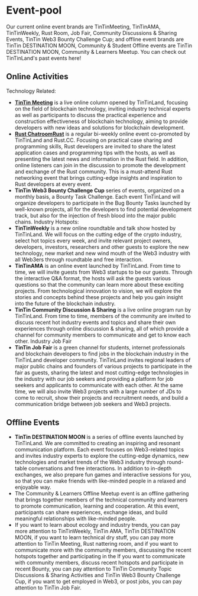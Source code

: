 # Event-pool

Our current online event brands are TinTinMeeting, TinTinAMA, TinTinWeekly, Rust Room, Job Fair, Community Discussions &amp; Sharing Events, TinTin Web3 Bounty Challenge Cup; and offline event brands are TinTin DESTINATION MOON, Community &amp; Student Offline events are TinTin DESTINATION MOON, Community &amp; Learners Meetup. You can check out TinTinLand's past events here!

## Online Activities
Technology Related:
- **[TinTin Meeting](TinTinMeeting.md)** is a live online column opened by TinTinLand, focusing on the field of blockchain technology, inviting industry technical experts as well as participants to discuss the practical experience and construction effectiveness of blockchain technology, aiming to provide developers with new ideas and solutions for blockchain development.
- **[Rust ChatroomRust](Chatroom.md)** is a regular bi-weekly online event co-promoted by TinTinLand and Rust.CC. Focusing on practical case sharing and programming skills, Rust developers are invited to share the latest application cases and programming tips with the hosts, as well as presenting the latest news and information in the Rust field. In addition, online listeners can join in the discussion to promote the development and exchange of the Rust community. This is a must-attend Rust networking event that brings cutting-edge insights and inspiration to Rust developers at every event.
- **TinTin Web3 Bounty Challenge Cup** series of events, organized on a monthly basis, a Bounty Task Challenge. Each event TinTinLand will organize developers to participate in the Bug Bounty Tasks launched by well-known projects, all for the developers to find potential development track, but also for the injection of fresh blood into the major public chains.
Industry Hotspots:
- **TinTinWeekly** is a new online roundtable and talk show hosted by TinTinLand. We will focus on the cutting edge of the crypto industry, select hot topics every week, and invite relevant project owners, developers, investors, researchers and other guests to explore the new technology, new market and new wind mouth of the Web3 industry with all Web3ers through roundtable and free interaction.
- **TinTinAMA** is an online event launched by TinTinLand. From time to time, we will invite guests from Web3 startups to be our guests. Through the interactive Q&A format, the hosts will ask the guests various questions so that the community can learn more about these exciting projects. From technological innovation to vision, we will explore the stories and concepts behind these projects and help you gain insight into the future of the blockchain industry.
- **TinTin Community Discussion & Sharing** is a live online program run by TinTinLand. From time to time, members of the community are invited to discuss recent hot industry events and topics and share their own experiences through online discussion & sharing, all of which provide a channel for community members to communicate and get to know each other.
Industry Job Fair
- **TinTin Job Fair** is a green channel for students, internet professionals and blockchain developers to find jobs in the blockchain industry in the TinTinLand developer community. TinTinLand invites regional leaders of major public chains and founders of various projects to participate in the fair as guests, sharing the latest and most cutting-edge technologies in the industry with our job seekers and providing a platform for job seekers and applicants to communicate with each other. At the same time, we will also invite Web3 projects with a large number of JDs to come to recruit, show their projects and recruitment needs, and build a communication bridge between job seekers and Web3 projects.

## Offline Events
- **TinTin DESTINATION MOON** is a series of offline events launched by TinTinLand. We are committed to creating an inspiring and resonant communication platform. Each event focuses on Web3-related topics and invites industry experts to explore the cutting-edge dynamics, new technologies and market trends of the Web3 industry through round-table conversations and free interactions. In addition to in-depth exchanges, we also prepare fun games and interactive sessions for you, so that you can make friends with like-minded people in a relaxed and enjoyable way.
- The Community & Learners Offline Meetup event is an offline gathering that brings together members of the technical community and learners to promote communication, learning and cooperation. At this event, participants can share experiences, exchange ideas, and build meaningful relationships with like-minded people.
- If you want to learn about ecology and industry trends, you can pay more attention to TinTinWeekly, TinTin AMA, TinTin DESTINATION MOON, if you want to learn technical dry stuff, you can pay more attention to TinTin Meeting, Rust nattering room, and if you want to communicate more with the community members, discussing the recent hotspots together and participating in the If you want to communicate with community members, discuss recent hotspots and participate in recent Bounty, you can pay attention to TinTin Community Topic Discussions & Sharing Activities and TinTin Web3 Bounty Challenge Cup, if you want to get employed in Web3, or post jobs, you can pay attention to TinTin Job Fair.

